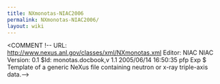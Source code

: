 ```yaml
---
title: NXmonotas-NIAC2006
permalink: NXmonotas-NIAC2006/
layout: wiki
---
```


<COMMENT !--
 URL:     http://www.nexus.anl.gov/classes/xml/NXmonotas.xml
 Editor:  NIAC
 NIAC Version: 0.1
 $Id: monotas.docbook,v 1.1 2005/06/14 16:50:35 pfp Exp $
 Template of a generic NeXus file containing neutron or x-ray triple-axis data.-->

<NXentry name="{Name of entry}">

<title />
` `<definition URL="http://www.nexus.anl.gov/instruments/xml/NXmonotas.xml"
      version="1.0">  
`   NXmonotas`  
` `</definition>  
` `<start_time />

` `<NXsample name="sample">  
`   `<name />  
`   `<unit_cell />  
`   `<orientation_matrix />  
`   `<sample_orientation />  
`   `<plane_vector_0 type="NX_FLOAT32[3]">  
`     {Reciprocal space vector of primary reflection in the scattering plane}`  
`   `</plane_vector_0>  
`   `<plane_vector_1 type="NX_FLOAT32[3]">  
`     {Reciprocal space vector of secondary reflection in the scattering plane}`  
`   `</plane_vector_1>  
`   `<polar_angle units="degree" type="NX_FLOAT32[:,np]">  
`     {Polar angle of the sample with respect to the beam incident on the monochromator}`  
`   `</polar_angle>  
`   `<azimuthal_angle units="degree" type="NX_FLOAT32">  
`     {Azimuthal angle of the sample with respect to the beam incident on the`  
`     monochromator}`  
`   `</azimuthal_angle>  
`   `<rotation_angle units="degree" type="NX_FLOAT32[:,np]">  
`     {Rotation angle of the sample}`  
`   `</rotation_angle>  
`   `<Q type="NX_Float32[nd,np]">  
`    {Magnitude of momemtum transfer vector}?`  
`    `</Q>  
`   `<Qh type="NX_FLOAT32[nd,np]">  
`     {Reciprocal space component of scan}?`  
`   `</Qh>  
`   `<Qk type="NX_FLOAT32[nd,np]">  
`     {Reciprocal space component of scan}?`  
`   `</Qk>  
`   `<Ql type="NX_FLOAT32[nd,np]">  
`     {Reciprocal space component of scan}?`  
`   `</Ql>  
`   `<energy_transfer units="meV" type="NX_FLOAT32[nd,np]">  
`     {Energy transfer of scan}`  
`   `</energy_transfer>  
` `</NXsample>

` `<NXinstrument name="{Name of instrument}">

`   `<NXcollimator name="premonochromator_collimator">`?`  
`     `<type />  
`     `<soller_angle />  
`   `</NXcollimator>  
`   `<NXfilter name="premonochromator_filter">`?`  
`     `<description />  
`   `</NXfilter>  
`   `<NXcrystal name="monochromator">  
`     `<type />  
`     `<energy units="meV" type="NX_FLOAT32[np]">  
`       {Optimum diffracted energy}`  
`     `</energy>  
`     `<d_spacing units="Angstrom" type="NX_FLOAT32">  
`       {The planar spacing of the nominal reflection}`  
`     `</d_spacing>  
`     `<rotation_angle units="degree" type="NX_FLOAT32[np]">  
`       {Rotation angle of the monochromator}`  
`     `</rotation_angle>  
`   `</NXcrystal>  
`   `<NXcollimator name="presample_collimator">`?`</NXcollimator>  
`   `<NXfilter name="presample_filter">`?`</NXfilter>  
`   `<NXcollimator name="preanalyzer_collimator">`?`</NXcollimator>  
`   `<NXfilter name="preanalyzer_filter">`?`</NXfilter>  
`   `<NXcrystal name="analyzer">  
`     `<type />  
`     `<energy type="NX_FLOAT32[nd,np]" />  
`       {Optimum diffracted energy for each analyzer}`  
`     `</energy>  
`     `<d_spacing />  
`     `<rotation_angle type="NX_FLOAT32[nd,np]" />  
`   `</NXcrystal>  
`   `<NXcollimator name="predetector_collimator">`?`</NXcollimator>  
`   `<NXdetector name="detector">  
`     `<counts signal="1" axes="energy_transfer|Qh|Qk|Ql" type="NX_INT32[:]">  
`       {Integer counts}`  
`     `</counts>  
`     `<polar_angle units="degree" type="NX_FLOAT32[:]">  
`       {Polar angle of the detector with respect to the beam incident on the`  
`       monochromator}`  
`     `</polar_angle>  
`     `<azimuthal_angle units="degree" type="NX_FLOAT32">  
`       {Azimuthal angle of the detector with respect to the beam incident on`  
`       the analyzer}`  
`     `</azimuthal_angle>  
`   `</NXdetector>

` `</NXinstrument>

` `<NXmonitor>  
`   `<data type="FLOAT32[np]" />  
` `</NXmonitor>

` `<NXlog name="timer">  
`   `<time />  
`   `<value type="FLOAT32[np]" units="second" />  
` `</NXlog>

` `<NXdata name="data">  
`   `<Qh NAPIlink="NXentry/NXsample/Qh" />  
`   `<Qk NAPIlink="NXentry/NXsample/Qk" />  
`   `<Ql NAPIlink="NXentry/NXsample/Ql" />  
`   `<energy_transfer NAPIlink="NXentry/NXsample/energy_transfer" />  
`   `<counts NAPIlink="NXentry/NXinstrument/detector/counts" />  
`   `<energy NAPIlink="NXentry/NXinstrument/analyzer/energy" />  
` `</NXdata>

</NXentry>
